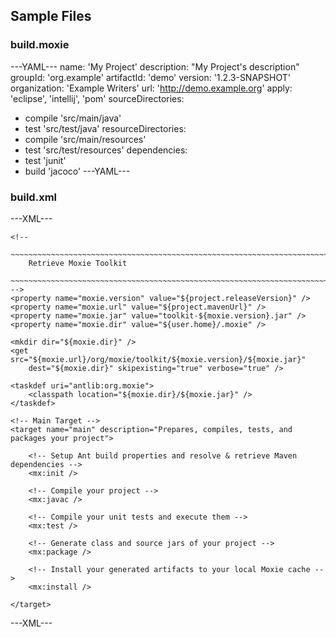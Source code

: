 ## Sample Files

### build.moxie
---YAML---
name: 'My Project'
description: "My Project's description"
groupId: 'org.example'
artifactId: 'demo'
version: '1.2.3-SNAPSHOT'
organization: 'Example Writers'
url: 'http://demo.example.org'
apply: 'eclipse', 'intellij', 'pom'
sourceDirectories:
- compile 'src/main/java'
- test 'src/test/java'
resourceDirectories:
- compile 'src/main/resources'
- test 'src/test/resources'
dependencies:
- test 'junit'
- build 'jacoco'
---YAML---

### build.xml
---XML---
<?xml version="1.0" encoding="UTF-8"?>
<project default="main" xmlns:mx="antlib:org.moxie">

    <!--
        ~~~~~~~~~~~~~~~~~~~~~~~~~~~~~~~~~~~~~~~~~~~~~~~~~~~~~~~~~~~~~~~~~~~~~~~
        Retrieve Moxie Toolkit
        ~~~~~~~~~~~~~~~~~~~~~~~~~~~~~~~~~~~~~~~~~~~~~~~~~~~~~~~~~~~~~~~~~~~~~~~
    -->
    <property name="moxie.version" value="${project.releaseVersion}" />
    <property name="moxie.url" value="${project.mavenUrl}" />
    <property name="moxie.jar" value="toolkit-${moxie.version}.jar" />
    <property name="moxie.dir" value="${user.home}/.moxie" />
	
    <mkdir dir="${moxie.dir}" />
    <get src="${moxie.url}/org/moxie/toolkit/${moxie.version}/${moxie.jar}"
        dest="${moxie.dir}" skipexisting="true" verbose="true" />

    <taskdef uri="antlib:org.moxie">
        <classpath location="${moxie.dir}/${moxie.jar}" />
    </taskdef>

    <!-- Main Target -->
    <target name="main" description="Prepares, compiles, tests, and packages your project">
		
        <!-- Setup Ant build properties and resolve & retrieve Maven dependencies -->
        <mx:init />
		
        <!-- Compile your project -->
        <mx:javac />

        <!-- Compile your unit tests and execute them -->			
        <mx:test />
		
        <!-- Generate class and source jars of your project -->
        <mx:package />
		
        <!-- Install your generated artifacts to your local Moxie cache -->
        <mx:install />
		
    </target>

</project>
---XML---
